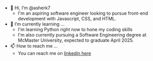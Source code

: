 - 👋 Hi, I’m @asherk7
  -  I'm an aspiring software engineer looking to pursue front-end development with Javascript, CSS, and HTML.
- 🌱 I’m currently learning ...
  - I'm learning Python right now to hone my coding skills
  - I'm also currently pursuing a Software Engineering degree at McMaster University, expected to graduate April 2025. 
- 📫 How to reach me ...
  - You can reach me on [linkedin here](https://www.linkedin.com/in/asher-khan-9b2985218/)
